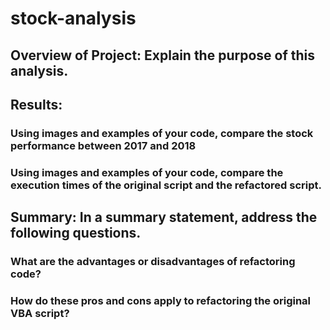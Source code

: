 # stock-analysis

## Overview of Project: Explain the purpose of this analysis.


## Results: 

### Using images and examples of your code, compare the stock performance between 2017 and 2018

### Using images and examples of your code, compare the execution times of the original script and the refactored script.

## Summary: In a summary statement, address the following questions.

### What are the advantages or disadvantages of refactoring code?

### How do these pros and cons apply to refactoring the original VBA script?
